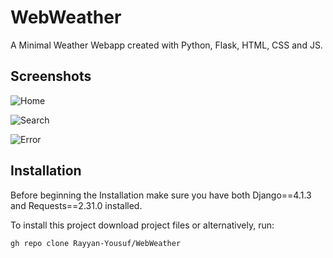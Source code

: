 # WebWeather
A Minimal Weather Webapp created with Python, Flask, HTML, CSS and JS.

## Screenshots
![Home](weatherapp/static/images/home.png)

![Search](weatherapp/static/images/search.png)

![Error](weatherapp/static/images/error.png)

## Installation

Before beginning the Installation make sure you have both Django==4.1.3 and Requests==2.31.0 installed.

To install this project download project files or alternatively, run:

```bash
gh repo clone Rayyan-Yousuf/WebWeather

```
